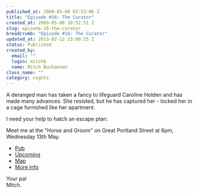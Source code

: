 ```yaml
--- 
published_at: 2009-05-08 03:53:06 Z
title: "Episode #16: The Curator"
created_at: 2009-05-08 10:52:51 Z
slug: episode-16-the-curator
breadcrumb: "Episode #16: The Curator"
updated_at: 2013-02-12 23:09:25 Z
status: Published
created_by: 
  email: ""
  login: mitchb
  name: Mitch Buchannon
class_name: ""
category: nights
---
```


A deranged man has taken a fancy to lifeguard Caroline Holden and has made many advances. She resisted, but he has captured her - locked her in a cage furnished like her apartment.

I need your help to hatch an escape plan:

Meet me at the "Horse and Groom" on Great Portland Street at 6pm, Wednesday 13th May.

* [Pub](http://www.beerintheevening.com/pubs/s/24/2411/horse_and_groom/great_portland_street)
* [Upcoming](http://upcoming.yahoo.com/event/2632371)
* [Map](http://maps.google.co.uk/maps?q=W1W+6PX&spn=0.005,0.02&hl=en)
* [More info](http://www.tv.com/Baywatch+Nights/The+Curator/episode/41756/summary.html)

Your pal  
Mitch.

